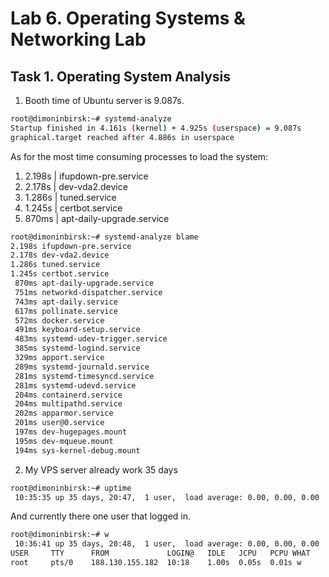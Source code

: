 # Lab 6. Operating Systems & Networking Lab

## Task 1. Operating System Analysis

1. Booth time of Ubuntu server is 9.087s.

```bash
root@dimoninbirsk:~# systemd-analyze
Startup finished in 4.161s (kernel) + 4.925s (userspace) = 9.087s
graphical.target reached after 4.886s in userspace
```
As for the most time consuming processes to load the system:
1. 2.198s | ifupdown-pre.service
2. 2.178s | dev-vda2.device
3. 1.286s | tuned.service
4. 1.245s | certbot.service
5. 870ms  | apt-daily-upgrade.service

```bash
root@dimoninbirsk:~# systemd-analyze blame
2.198s ifupdown-pre.service
2.178s dev-vda2.device
1.286s tuned.service
1.245s certbot.service
 870ms apt-daily-upgrade.service
 751ms networkd-dispatcher.service
 743ms apt-daily.service
 617ms pollinate.service
 572ms docker.service
 491ms keyboard-setup.service
 483ms systemd-udev-trigger.service
 385ms systemd-logind.service
 329ms apport.service
 289ms systemd-journald.service
 281ms systemd-timesyncd.service
 281ms systemd-udevd.service
 204ms containerd.service
 204ms multipathd.service
 202ms apparmor.service
 201ms user@0.service
 197ms dev-hugepages.mount
 195ms dev-mqueue.mount
 194ms sys-kernel-debug.mount
```

2. My VPS server already work 35 days
```bash
root@dimoninbirsk:~# uptime
 10:35:35 up 35 days, 20:47,  1 user,  load average: 0.00, 0.00, 0.00
```

And currently there one user that logged in.

```bash
root@dimoninbirsk:~# w
 10:36:41 up 35 days, 20:48,  1 user,  load average: 0.00, 0.00, 0.00
USER     TTY      FROM             LOGIN@   IDLE   JCPU   PCPU WHAT
root     pts/0    188.130.155.182  10:18    1.00s  0.05s  0.01s w
```

